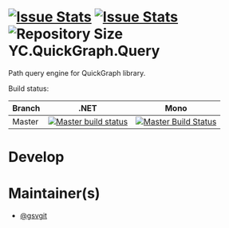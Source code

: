 [![Issue Stats](http://issuestats.com/github/YaccConstructor/YC.QuickGraph.Query/badge/issue)](http://issuestats.com/github/YaccConstructor/YC.QuickGraph.Query)
[![Issue Stats](http://issuestats.com/github/YaccConstructor/YC.QuickGraph.Query/badge/pr)](http://issuestats.com/github/YaccConstructor/YC.QuickGraph.Query)
![Repository Size](https://reposs.herokuapp.com/?path=YaccConstructor/YC.QuickGraph.Query)
YC.QuickGraph.Query
===============

Path query engine for QuickGraph library. 

Build status:

| Branch | .NET | Mono |
|--------|------|------|
| Master | [![Master build status](https://ci.appveyor.com/api/projects/status/8pcnmbuuow29h7xi/branch/master?svg=true)](https://ci.appveyor.com/project/gsvgit/yc-quickgraph-query/branch/master)|[![Master Build Status](https://travis-ci.org/YaccConstructor/YC.QuickGraph.Query.svg?branch=master)](https://travis-ci.org/YaccConstructor/YC.QuickGraph.Query) |


Develop
==============


Maintainer(s)
==============
* [@gsvgit](https://github.com/gsvgit)
